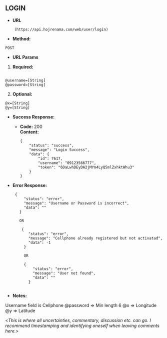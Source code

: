 **LOGIN**
----

* **URL**

```  
    (https://api.hojrenama.com/web/user/login)
```  
    
* **Method:**
 ```  
POST
 ```
*  **URL Params**

1. **Required:**
```

@username=[String]
@password=[String]

```
2.   **Optional:**
```
@x=[String]
@y=[String]
```

* **Success Response:**
  

  * **Code:** 200 <br />
    **Content:** 
    ```
    {
        "status": "success",
        "message": "Login Success",
        "data": {
            "id": 7617,
            "username": "09123566777",
            "token": "6DaLwhDEyDA2jMYm4LyQ5mlZxhktWhu3"
        }
    }
    ```

* **Error Response:**
    ```
     {
         "status": "error",
         "message": "Username or Password is incorrect",
         "data": ""
       }
       
       OR
       
        {
           "status": "error",
           "message": "Cellphone already registered but not activatad",
           "data": -1
         }
         
         OR
         
         {
             "status": "error",
             "message": "User not found",
             "data": ""
           }
         
    ```
 
* **Notes:**

Username field is Cellphone
@password  => Min length 6 
@x => Longitude
@y => Latitude 

  <_This is where all uncertainties, commentary, discussion etc. can go. I recommend timestamping and identifying oneself when leaving comments here._> 